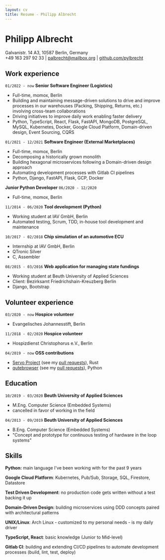 ```yaml
---
layout: cv
title: Resume - Philipp Albrecht
---
```

# Philipp Albrecht
<div id="webaddress">
Galvanistr. 14 A3,
10587 Berlin,
Germany
</div>
<div id="webaddress">
+49 163 297 92 33
| <a href="mailto:palbrecht@mailbox.org">palbrecht@mailbox.org</a>
| <a href="https://github.com/pylbrecht">github.com/pylbrecht</a>
</div>

## Work experience
`01/2022 - now`
__Senior Software Engineer (Logistics)__
- Full-time, momox, Berlin
- Building and maintaining message-driven solutions to drive and improve processes in our warehouses (Packing, Shipping, Returns, etc.) involving cross-team collaborations
- Driving initiatives to improve daily work enabling faster delivery
- Python, TypeScript, React, Flask, FastAPI, MongoDB, PostgreSQL, MySQL, Kubernetes, Docker, Google Cloud Platform, Domain-driven design, Event Sourcing, CQRS

`01/2021 - 12/2021`
__Software Engineer (External Marketplaces)__
- Full-time, momox, Berlin
- Decomposing a historically grown monolith
- Building hexagonal microservices following a Domain-driven design approach
- Automating development processes with Gitlab CI pipelines
- Python, Django, FastAPI, Flask, GCP, Docker

__Junior Python Developer__
`06/2020 - 12/2020`
- Full-time, momox, Berlin

`11/2014 - 06/2020`
__Tool development (Python)__
- Working student at IAV GmbH, Berlin
- Automated testing, Scrum, TDD, in-house tool development and maintenance

`10/2017 - 02/2018`
__Chip simulation of an automotive ECU__
- Internship at IAV GmbH, Berlin
- QTronic Silver
- C, Assembler

`08/2015 - 03/2016`
__Web application for managing state fundings__
- Working student at Beuth University of Applied Sciences
- Client: Bezirksamt Friedrichshain-Kreuzberg Berlin
- Django, Bootstrap

## Volunteer experience

`03/2020 - now`
__Hospice volunteer__
- Evangelisches Johannesstift, Berlin

`11/2018 - 02/2020`
__Hospice volunteer__
- Hospizdienst Christophorus e.V., Berlin

`04/2019 - now`
__OSS contributions__
- [Servo Project](https://servo.org/) (see my [pull requests](https://github.com/servo/servo/pulls?q=author%3Apylbrecht+is%3Apr)), Rust
- [qutebrowser](https://www.qutebrowser.org/index.html) (see my [pull requests](https://github.com/qutebrowser/qutebrowser/pulls?q=is%3Apr+author%3Apylbrecht)), Python


## Education

`10/2019 - 03/2020`
__Beuth University of Applied Sciences__
- M.Eng. Computer Science (Embedded Systems)
- cancelled in favor of working in the field

`04/2013 - 09/2019`
__Beuth University of Applied Sciences__
- B.Eng. Computer Science (Embedded Systems)
- "Concept and prototype for continuous testing of hardware in the loop systems"

<!-- 
	Printing to PDF breaks the page in the middle of skills, which looks ugly.
	Ideally this should be fixed in CSS, but I am too lazy to dig into the specifics here.
-->
<div style="page-break-after: always;"></div>

## Skills
__Python:__
main language I've been working with for the past 9 years

__Google Cloud Platform__:
Kubernetes, Pub/Sub, Storage, SQL, Firestore, Datastore

__Test Driven Development__:
no production code gets written without a test backing it up

__Domain-Driven Design:__
building microservices using DDD concepts paired with architectural patterns

__UNIX/Linux__:
Arch Linux - customized to my personal needs - is my daily driver

__TypeScript, React__:
basic knowledge (Junior to Mid-level)

__Gitlab CI__:
building and extending CI/CD pipelines to automate development processes (build, lint, test, deploy)


<!-- ### Footer

Last updated: June 2021 -->
